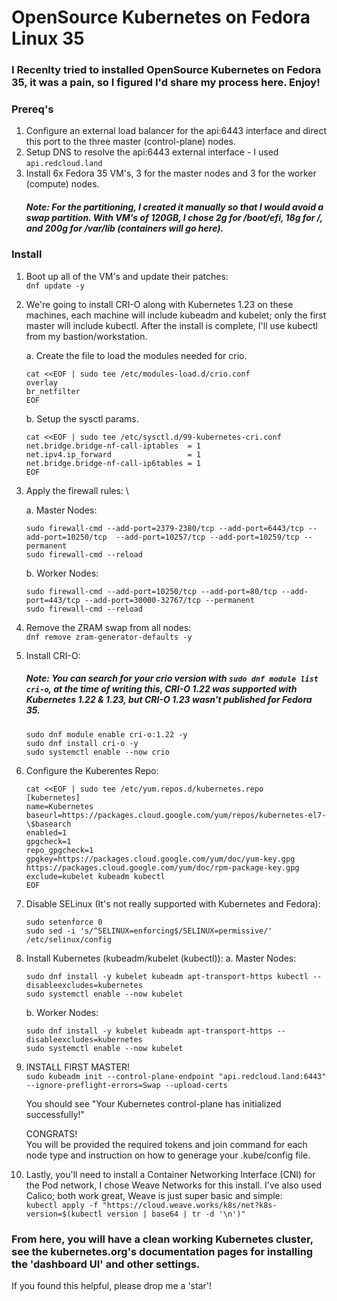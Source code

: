 # OpenSource Kubernetes on Fedora Linux 35

### I Recenlty tried to installed OpenSource Kubernetes on Fedora 35, it was a pain, so I figured I'd share my process here. Enjoy!

### Prereq's
1. Configure an external load balancer for the api:6443 interface and direct this port to the three master (control-plane) nodes.
2. Setup DNS to resolve the api:6443 external interface - I used `api.redcloud.land`
3. Install 6x Fedora 35 VM's, 3 for the master nodes and 3 for the worker (compute) nodes.
    ##### Note: For the partitioning, I created it manually so that I would avoid a swap partition. With VM's of 120GB, I chose 2g for /boot/efi, 18g for /, and 200g for /var/lib (containers will go here).

### Install
1. Boot up all of the VM's and update their patches: \
`dnf update -y`
2. We're going to install CRI-O along with Kubernetes 1.23 on these machines, each machine will include kubeadm and kubelet; only the first master will include kubectl. After the install is complete, I'll use kubectl from my bastion/workstation.

    a. Create the file to load the modules needed for crio.
    ```
    cat <<EOF | sudo tee /etc/modules-load.d/crio.conf
    overlay
    br_netfilter
    EOF
    ```
    b. Setup the sysctl params.
    ```
    cat <<EOF | sudo tee /etc/sysctl.d/99-kubernetes-cri.conf
    net.bridge.bridge-nf-call-iptables  = 1
    net.ipv4.ip_forward                 = 1
    net.bridge.bridge-nf-call-ip6tables = 1
    EOF
    ```
3. Apply the firewall rules: \

    a. Master Nodes:
    ```
    sudo firewall-cmd --add-port=2379-2380/tcp --add-port=6443/tcp --add-port=10250/tcp  --add-port=10257/tcp --add-port=10259/tcp --permanent
    sudo firewall-cmd --reload
    ```
    b. Worker Nodes:
    ```
    sudo firewall-cmd --add-port=10250/tcp --add-port=80/tcp --add-port=443/tcp --add-port=30000-32767/tcp --permanent
    sudo firewall-cmd --reload
    ```
4. Remove the ZRAM swap from all nodes: \
    `dnf remove zram-generator-defaults -y`
5. Install CRI-O:
    ##### Note: You can search for your crio version with `sudo dnf module list cri-o`, at the time of writing this, CRI-O 1.22 was supported with Kubernetes 1.22 & 1.23, but CRI-O 1.23 wasn't published for Fedora 35.
    ```
    sudo dnf module enable cri-o:1.22 -y
    sudo dnf install cri-o -y
    sudo systemctl enable --now crio
    ```
6. Configure the Kuberentes Repo:
    ```
    cat <<EOF | sudo tee /etc/yum.repos.d/kubernetes.repo
    [kubernetes]
    name=Kubernetes
    baseurl=https://packages.cloud.google.com/yum/repos/kubernetes-el7-\$basearch
    enabled=1
    gpgcheck=1
    repo_gpgcheck=1
    gpgkey=https://packages.cloud.google.com/yum/doc/yum-key.gpg https://packages.cloud.google.com/yum/doc/rpm-package-key.gpg
    exclude=kubelet kubeadm kubectl
    EOF
    ```
7. Disable SELinux (It's not really supported with Kubernetes and Fedora):
    ```
    sudo setenforce 0
    sudo sed -i 's/^SELINUX=enforcing$/SELINUX=permissive/' /etc/selinux/config
    ```

8. Install Kubernetes (kubeadm/kubelet (kubectl)):
    a. Master Nodes:
    ```
    sudo dnf install -y kubelet kubeadm apt-transport-https kubectl --disableexcludes=kubernetes
    sudo systemctl enable --now kubelet
    ```
    b. Worker Nodes:
    ```
    sudo dnf install -y kubelet kubeadm apt-transport-https --disableexcludes=kubernetes
    sudo systemctl enable --now kubelet
    ```

9. INSTALL FIRST MASTER!\
    `sudo kubeadm init --control-plane-endpoint "api.redcloud.land:6443" --ignore-preflight-errors=Swap --upload-certs`

    You should see "Your Kubernetes control-plane has initialized successfully!"

    CONGRATS! \
    You will be provided the required tokens and join command for each node type and instruction on how to generage your .kube/config file.

 10. Lastly, you'll need to install a Container Networking Interface (CNI) for the Pod network, I chose Weave Networks for this install. I've also used Calico; both work great, Weave is just super basic and simple:\
    `kubectl apply -f "https://cloud.weave.works/k8s/net?k8s-version=$(kubectl version | base64 | tr -d '\n')"`

### From here, you will have a clean working Kubernetes cluster, see the kubernetes.org's documentation pages for installing the 'dashboard UI' and other settings. 
If you found this helpful, please drop me a 'star'!
